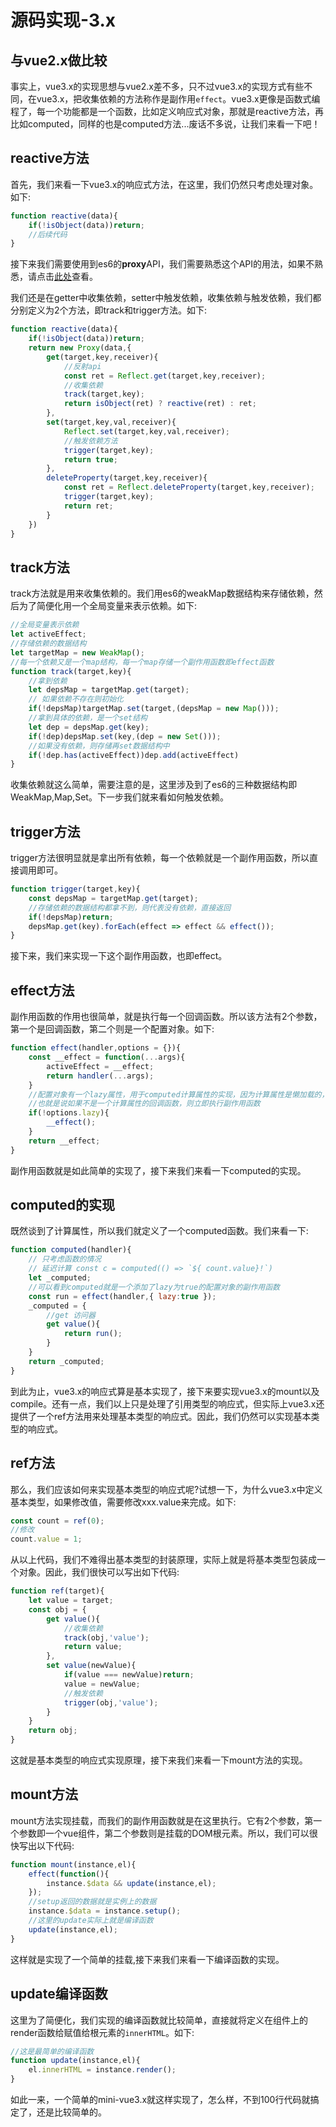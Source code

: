 # 源码实现-3.x

## 与vue2.x做比较

事实上，vue3.x的实现思想与vue2.x差不多，只不过vue3.x的实现方式有些不同，在vue3.x，把收集依赖的方法称作是副作用`effect`。vue3.x更像是函数式编程了，每一个功能都是一个函数，比如定义响应式对象，那就是reactive方法，再比如computed，同样的也是computed方法...废话不多说，让我们来看一下吧！

## reactive方法

首先，我们来看一下vue3.x的响应式方法，在这里，我们仍然只考虑处理对象。如下:

```js
function reactive(data){
    if(!isObject(data))return;
    //后续代码
}
```

接下来我们需要使用到es6的**proxy**API，我们需要熟悉这个API的用法，如果不熟悉，请点击[此处](./index.html?type=javascript)查看。

我们还是在getter中收集依赖，setter中触发依赖，收集依赖与触发依赖，我们都分别定义为2个方法，即track和trigger方法。如下:

```js
function reactive(data){
    if(!isObject(data))return;
    return new Proxy(data,{
        get(target,key,receiver){
            //反射api
            const ret = Reflect.get(target,key,receiver);
            //收集依赖
            track(target,key);
            return isObject(ret) ? reactive(ret) : ret;
        },
        set(target,key,val,receiver){
            Reflect.set(target,key,val,receiver);
            //触发依赖方法
            trigger(target,key);
            return true;
        },
        deleteProperty(target,key,receiver){
            const ret = Reflect.deleteProperty(target,key,receiver);
            trigger(target,key);
            return ret;
        }
    })
}
```

## track方法

track方法就是用来收集依赖的。我们用es6的weakMap数据结构来存储依赖，然后为了简便化用一个全局变量来表示依赖。如下:

```js
//全局变量表示依赖
let activeEffect;
//存储依赖的数据结构
let targetMap = new WeakMap();
//每一个依赖又是一个map结构，每一个map存储一个副作用函数即effect函数
function track(target,key){
    //拿到依赖
    let depsMap = targetMap.get(target);
    // 如果依赖不存在则初始化
    if(!depsMap)targetMap.set(target,(depsMap = new Map()));
    //拿到具体的依赖，是一个set结构
    let dep = depsMap.get(key);
    if(!dep)depsMap.set(key,(dep = new Set()));
    //如果没有依赖，则存储再set数据结构中
    if(!dep.has(activeEffect))dep.add(activeEffect)
}
```

收集依赖就这么简单，需要注意的是，这里涉及到了es6的三种数据结构即WeakMap,Map,Set。下一步我们就来看如何触发依赖。

## trigger方法

trigger方法很明显就是拿出所有依赖，每一个依赖就是一个副作用函数，所以直接调用即可。

```js
function trigger(target,key){
    const depsMap = targetMap.get(target);
    //存储依赖的数据结构都拿不到，则代表没有依赖，直接返回
    if(!depsMap)return;
    depsMap.get(key).forEach(effect => effect && effect());
}
```

接下来，我们来实现一下这个副作用函数，也即effect。

## effect方法

副作用函数的作用也很简单，就是执行每一个回调函数。所以该方法有2个参数，第一个是回调函数，第二个则是一个配置对象。如下:

```js
function effect(handler,options = {}){
    const __effect = function(...args){
        activeEffect = __effect;
        return handler(...args);
    }
    //配置对象有一个lazy属性，用于computed计算属性的实现，因为计算属性是懒加载的，也就是延迟执行
    //也就是说如果不是一个计算属性的回调函数，则立即执行副作用函数
    if(!options.lazy){
        __effect();
    }
    return __effect;
}
```

副作用函数就是如此简单的实现了，接下来我们来看一下computed的实现。

## computed的实现

既然谈到了计算属性，所以我们就定义了一个computed函数。我们来看一下:

```js
function computed(handler){
    // 只考虑函数的情况
    // 延迟计算 const c = computed(() => `${ count.value}!`)
    let _computed;
    //可以看到computed就是一个添加了lazy为true的配置对象的副作用函数
    const run = effect(handler,{ lazy:true });
    _computed = {
        //get 访问器
        get value(){
            return run();
        }
    }
    return _computed;
}
```

到此为止，vue3.x的响应式算是基本实现了，接下来要实现vue3.x的mount以及compile。还有一点，我们以上只是处理了引用类型的响应式，但实际上vue3.x还提供了一个ref方法用来处理基本类型的响应式。因此，我们仍然可以实现基本类型的响应式。

## ref方法

那么，我们应该如何来实现基本类型的响应式呢?试想一下，为什么vue3.x中定义基本类型，如果修改值，需要修改xxx.value来完成。如下:

```js
const count = ref(0);
//修改
count.value = 1;
```

从以上代码，我们不难得出基本类型的封装原理，实际上就是将基本类型包装成一个对象。因此，我们很快可以写出如下代码:

```js
function ref(target){
    let value = target;
    const obj = {
        get value(){
            //收集依赖
            track(obj,'value');
            return value;
        },
        set value(newValue){
            if(value === newValue)return;
            value = newValue;
            //触发依赖
            trigger(obj,'value');
        }
    }
    return obj;
}
```

这就是基本类型的响应式实现原理，接下来我们来看一下mount方法的实现。

## mount方法

mount方法实现挂载，而我们的副作用函数就是在这里执行。它有2个参数，第一个参数即一个vue组件，第二个参数则是挂载的DOM根元素。所以，我们可以很快写出以下代码:

```js
function mount(instance,el){
    effect(function(){
        instance.$data && update(instance,el);
    });
    //setup返回的数据就是实例上的数据
    instance.$data = instance.setup();
    //这里的update实际上就是编译函数
    update(instance,el);
}
```

这样就是实现了一个简单的挂载,接下来我们来看一下编译函数的实现。

## update编译函数

这里为了简便化，我们实现的编译函数就比较简单，直接就将定义在组件上的render函数给赋值给根元素的`innerHTML`。如下:

```js
//这是最简单的编译函数
function update(instance,el){
    el.innerHTML = instance.render();
}
```

如此一来，一个简单的mini-vue3.x就这样实现了，怎么样，不到100行代码就搞定了，还是比较简单的。

